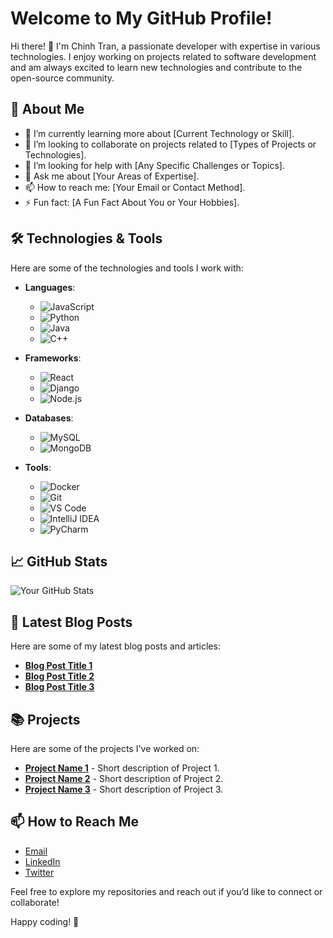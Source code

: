 # Welcome to My GitHub Profile!

Hi there! 👋 I'm Chinh Tran, a passionate developer with expertise in various technologies. I enjoy working on projects related to software development and am always excited to learn new technologies and contribute to the open-source community.

## 🚀 About Me

- 🌱 I’m currently learning more about [Current Technology or Skill].
- 👯 I’m looking to collaborate on projects related to [Types of Projects or Technologies].
- 🤔 I’m looking for help with [Any Specific Challenges or Topics].
- 💬 Ask me about [Your Areas of Expertise].
- 📫 How to reach me: [Your Email or Contact Method].
- ⚡ Fun fact: [A Fun Fact About You or Your Hobbies].

## 🛠️ Technologies & Tools

Here are some of the technologies and tools I work with:

- **Languages**:
  - ![JavaScript](https://img.shields.io/badge/Language-JavaScript-yellow)
  - ![Python](https://img.shields.io/badge/Language-Python-blue)
  - ![Java](https://img.shields.io/badge/Language-Java-red)
  - ![C++](https://img.shields.io/badge/Language-C%2B%2B-blue)
  
- **Frameworks**:
  - ![React](https://img.shields.io/badge/Framework-React-blue)
  - ![Django](https://img.shields.io/badge/Framework-Django-green)
  - ![Node.js](https://img.shields.io/badge/Framework-Node.js-red)
  
- **Databases**:
  - ![MySQL](https://img.shields.io/badge/Database-MySQL-blue)
  - ![MongoDB](https://img.shields.io/badge/Database-MongoDB-green)
  
- **Tools**:
  - ![Docker](https://img.shields.io/badge/Tool-Docker-blue)
  - ![Git](https://img.shields.io/badge/Tool-Git-orange)
  - ![VS Code](https://img.shields.io/badge/Tool-VS%20Code-blue)
  - ![IntelliJ IDEA](https://img.shields.io/badge/IDE-IntelliJ%20IDEA-black)
  - ![PyCharm](https://img.shields.io/badge/IDE-PyCharm-green)

## 📈 GitHub Stats

![Your GitHub Stats](https://github-readme-stats.vercel.app/api?username=chinhtran07&show_icons=true&hide_title=true&count_private=true&hide=prs&hide_border=true&theme=radical)

## 📝 Latest Blog Posts

Here are some of my latest blog posts and articles:

- [**Blog Post Title 1**](https://link-to-your-blog-post-1)
- [**Blog Post Title 2**](https://link-to-your-blog-post-2)
- [**Blog Post Title 3**](https://link-to-your-blog-post-3)

## 📚 Projects

Here are some of the projects I've worked on:

- [**Project Name 1**](https://github.com/chinhtran07/project-name-1) - Short description of Project 1.
- [**Project Name 2**](https://github.com/chinhtran07/project-name-2) - Short description of Project 2.
- [**Project Name 3**](https://github.com/chinhtran07/project-name-3) - Short description of Project 3.

## 📫 How to Reach Me

- [Email](mailto:your.email@example.com)
- [LinkedIn](https://www.linkedin.com/in/yourlinkedinprofile)
- [Twitter](https://twitter.com/yourtwitterhandle)

Feel free to explore my repositories and reach out if you’d like to connect or collaborate!

Happy coding! 🚀